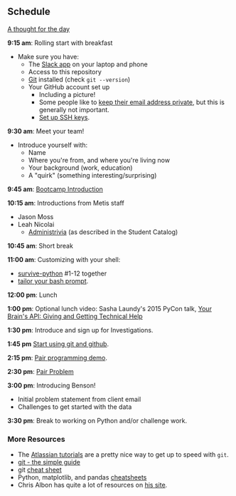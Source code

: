 ## Schedule

[A thought for the day](https://twitter.com/hadleywickham/status/565516534089785344)

**9:15 am**: Rolling start with breakfast

 * Make sure you have:
     * The [Slack app](https://slack.com/apps) on your laptop and phone
     * Access to this repository
     * [Git](http://git-scm.com/) installed (check `git --version`)
     * Your GitHub account set up
         * Including a picture!
         * Some people like to [keep their email address private](https://help.github.com/articles/keeping-your-email-address-private/), but this is generally not important.
         * [Set up SSH keys](https://help.github.com/articles/generating-ssh-keys/).

**9:30 am**: Meet your team!

 * Introduce yourself with:
     * Name
     * Where you're from, and where you're living now
     * Your background (work, education)
     * A "quirk" (something interesting/surprising)

**9:45 am**: [Bootcamp Introduction](Bootcamp_Intro.pdf)

**10:15 am**: Introductions from Metis staff

 * Jason Moss
 * Leah Nicolai
     * [Administrivia](Administrivia.md) (as described in the Student Catalog)

**10:45 am**: Short break

**11:00 am**: Customizing with your shell:

 * [survive-python](https://survive-python.herokuapp.com/) #1-12 together
 * [tailor your bash prompt](http://itsmetommy.com/2011/02/09/changing-your-shell-prompt/).
 
**12:00 pm**: Lunch

**1:00 pm**: Optional lunch video: Sasha Laundy's 2015 PyCon talk, [Your Brain's API: Giving and Getting Technical Help](https://www.youtube.com/watch?v=hY14Er6JX2s)

**1:30 pm**: Introduce and sign up for Investigations.

**1:45 pm** [Start using git and github](https://github.com/thisismetis/nyc16_ds8/tree/master/resources/git).

**2:15 pm**: [Pair programming demo](pair_demo.md).

**2:30 pm**: [Pair Problem](pair.md)

**3:00 pm**: Introducing Benson!

 * Initial problem statement from client email
 * Challenges to get started with the data

**3:30 pm**: Break to working on Python and/or challenge work.


### More Resources

 * The [Atlassian tutorials](https://www.atlassian.com/git/tutorials) are a pretty nice way to get up to speed with `git`.
 * [git - the simple guide](http://rogerdudler.github.io/git-guide/)
 * git [cheat sheet](https://training.github.com/kit/downloads/github-git-cheat-sheet.pdf)
 * Python, matplotlib, and pandas [cheatsheets](https://drive.google.com/folderview?id=0ByIrJAE4KMTtaGhRcXkxNHhmY2M)
 * Chris Albon has quite a lot of resources on [his site](http://chrisalbon.com/).
